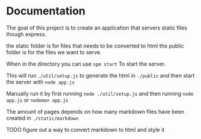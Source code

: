 # Documentation

The goal of this project is to create an application that servers static files though express.


the static folder is for files that needs to be converted to html
the public folder is for the files we want to serve.

When in the directory you can use
```npm start```
To start the server.

This will run ```./util/setup.js``` to generate the html in ```./public```
and then start the server with ```node app.js```

Manually run it by first running
```node ./util/setup.js```
and then running
```node app.js```
or
```nodemon app.js```

The amount of pages depends on how many markdown files have been created in
```./static/markdown```

TODO figure out a way to convert markdown to html and style it